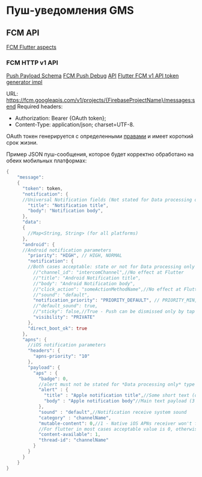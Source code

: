 # Пуш-уведомления GMS

## FCM API

[FCM Flutter aspects](https://firebase.flutter.dev/docs/messaging/overview)

### FCM HTTP v1 API

[Push Payload Schema](https://firebase.google.com/docs/reference/fcm/rest/v1/projects.messages)
[FCM Push Debug](https://firebase.google.com/docs/reference/fcmdata/rest)
[API](https://firebase.google.com/docs/reference/fcm/rest/v1/projects.messages/send)
[Flutter FCM v1 API token generator impl](https://www.yavuzceliker.com.tr/EN/posts/fcm-firebase-cloud-messaging-http-v1-notification-receiving-and-send-39)

URL: https://fcm.googleapis.com/v1/projects/{FirebaseProjectName}/messages:send
Required headers:
- Authorization: Bearer {OAuth token};
- Content-Type: application/json; charset=UTF-8.

OAuth токен генерируется с определенными [правами](https://www.googleapis.com/auth/cloud-platform) и имеет короткий срок жизни.

Пример JSON пуш-сообщения, которое будет корректно обработано на обеих мобильных платформах:

```dart
{
    "message":
    {
      "token": token,
      "notification": {
      //Universal Notification fields (Not stated for Data processing only type)
        "title": "Notification title",
        "body": "Notification body",
      },
      "data":
      {
        //Map<String, String> (for all platforms)
      },
      "android": {
      //Android notification parameters
        "priority": "HIGH", // HIGH, NORMAL
        "notification": {
        //Both cases acceptable: state or not for Data processing only type
          //"channel_id": "intercomChannel",//No effect at Flutter
          //"title": "Android Notification title",
          //"body": "Android Notification body",
          //"click_action": "someActionMethodName",//No effect at Flutter
          //"sound": "default",
          "notification_priority": "PRIORITY_DEFAULT", // PRIORITY_MIN, PRIORITY_DEFAULT, PRIORITY_HIGH, PRIORITY_MAX
          //"default_sound": true,
          //"sticky": false,//True - Push can be dismissed only by tap
          "visibility": "PRIVATE"
        },
        "direct_boot_ok": true
      },
      "apns": {
        //iOS notification parameters
        "headers": {
          "apns-priority": "10"
        },
        "payload": {
          "aps" : {
            "badge": 0,
            //alert must not be stated for *Data processing only* type
            "alert" : {
              "title" : "Apple notification title",//Some short text (one line max, the rest text will be cut)
              "body" : "Apple notification body"//Main text payload (3 lines max)
            },
            "sound" : "default",//Notification receive system sound
            "category" : "channelName",
            "mutable-content": 0,//1 - Native iOS APNs receiver won't fire notification and send notification for preprocessing.
            //For flutter in most cases acceptable value is 0, otherwise push-notifications at 'killed' or 'not launched' app state won't be fired.
            "content-available": 1,
            "thread-id": "channelName"
          }
        }
      }
    }
}
```